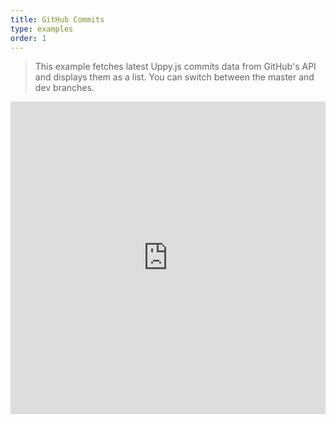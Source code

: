 ```yaml
---
title: GitHub Commits
type: examples
order: 1
---
```


> This example fetches latest Uppy.js commits data from GitHub's API and displays them as a list. You can switch between the master and dev branches.

<iframe width="100%" height="500" src="http://jsfiddle.net/yyx990803/vaj48u3h/embedded/result,html,js,css" allowfullscreen="allowfullscreen" frameborder="0"></iframe>
